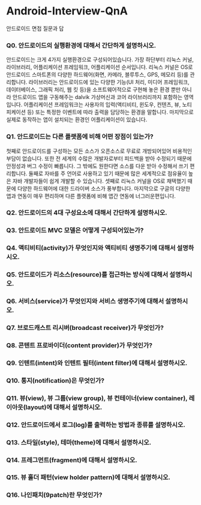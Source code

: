 # Android-Interview-QnA
안드로이드 면접 질문과 답

### Q0. 안드로이드의 실행환경에 대해서 간단하게 설명하시오.
안드로이드는 크게 4가지 실행환경으로 구성되어있습니다. 가장 하단부터 리눅스 커널, 라이브러리, 어플리케이션 프레임워크, 어플리케이션 순서입니다. 리눅스 커널은 OS로 안드로이드 스마트폰의 다양한 하드웨어(화면, 카메라, 블루투스, GPS, 메모리 등)를 관리합니다. 라이브러리는 안드로이드에 있는 다양한 기능(UI 처리, 미디어 프레임워크, 데이터베이스, 그래픽 처리, 웹 킷 등)을 소프트웨어적으로 구현해 놓은 환경 뿐만 아니라 안드로이드 앱을 구동해주는 dalvik 가상머신과 코어 라이브러리까지 포함하는 영역입니다. 어플리케이션 프레임워크는 사용자의 입력(액티비티, 윈도우, 컨텐츠, 뷰, 노티피케이션 등) 또는 특정한 이벤트에 따라 출력을 담당하는 환경을 말합니다. 마지막으로 실제로 동작하는 앱이 설치되는 환경인 어플리케이션이 있습니다.

### Q1. 안드로이드는 다른 플랫폼에 비해 어떤 장점이 있는가?
첫째로 안드로이드를 구성하는 모든 소스가 오픈소스로 무료로 개방되어있어 비용적인 부담이 없습니다. 또한 전 세계의 수많은 개발자로부터 피드백을 받아 수정되기 때문에 안정성과 버그 수정이 빠릅니다. 그 밖에도 원한다면 소스를 다운 받아 수정해서 쓰기 편리합니다. 둘째로 자바를 주 언어로 사용하고 있기 때문에 많은 세계적으로 점유율이 높은 자바 개발자들이 쉽게 개발할 수 있습니다. 셋째로 리눅스 커널을 OS로 채택했기 때문에 다양한 하드웨어에 대한 드라이버 소스가 풍부합니다. 마지막으로 구글의 다양한 앱과 연동이 매우 편리하며 다른 플랫폼에 비해 앱간 연동에 너그러운편입니다.

### Q2. 안드로이드의 4대 구성요소에 대해서 간단하게 설명하시오.

### Q3. 안드로이드 MVC 모델은 어떻게 구성되어있는가?

### Q4. 액티비티(activity)가 무엇인지와 액티비티 생명주기에 대해서 설명하시오.

### Q5. 안드로이드가 리소스(resource)를 접근하는 방식에 대해서 설명하시오.

### Q6. 서비스(service)가 무엇인지와 서비스 생명주기에 대해서 설명하시오.

### Q7. 브로드캐스트 리시버(broadcast receiver)가 무엇인가?

### Q8. 콘텐트 프로바이더(content provider)가 무엇인가?

### Q9. 인텐트(intent)와 인텐트 필터(intent filter)에 대해서 설명하시오.

### Q10. 통지(notification)은 무엇인가?

### Q11. 뷰(view), 뷰 그룹(view group), 뷰 컨테이너(view container), 레이아웃(layout)에 대해서 설명하시오.

### Q12. 안드로이드에서 로그(log)를 출력하는 방법과 종류를 설명하시오.

### Q13. 스타일(style), 테마(theme)에 대해서 설명하시오.

### Q14. 프레그먼트(fragment)에 대해서 설명하시오.

### Q15. 뷰 홀더 패턴(view holder pattern)에 대해서 설명하시오.

### Q16. 나인패치(9patch)란 무엇인가?
